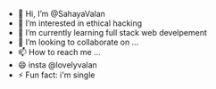 - 👋 Hi, I’m @SahayaValan
- 👀 I’m interested in ethical hacking
- 🌱 I’m currently learning full stack web develpement
- 💞️ I’m looking to collaborate on ...
- 📫 How to reach me ...
- 😄 insta @lovelyvalan
- ⚡ Fun fact: i'm single

<!---
SahayaValanJ123/SahayaValanJ123 is a ✨ special ✨ repository because its `README.md` (this file) appears on your GitHub profile.
You can click the Preview link to take a look at your changes.
--->
